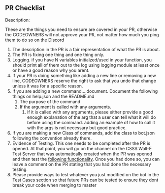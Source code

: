 ## PR Checklist

Description:


These are the things you need to ensure are covered in your PR, otherwise the CODEOWNERS will not approve your PR, not matter how much you ping them to do so on the Discord

 1. The description in the PR is a fair representation of what the PR is about.
 1. The PR is fixing one thing and one thing only.
 1. Logging. if you have N variables initialzed/used in your function, you should print all of them out to the log using logging module at least once or have a good reason why you arent.
 1. If your PR is doing something like adding a new line or removing a new line, CODEOWNERS reserve the right to ask that you undo that change unless it was for a specific reason.
 1. If you are adding a new command....document. Document the following things on help.json and the README.md
    1. The purpose of the command
    1. If the argument is called with any arguments.
       1. If it is called with any arguments, please either provide a good enough explanation of the arg that a user can tell what it will do before using the command. adding an example of how to call it with the args is not necessary but good practice.
 1. If you are making a new Class of commands, add the class to bot.json following the convention already there.
 1. Evidence of Testing. This one needs to be completed after the PR is opened. At that point, you will go on the channel on the CSSS Wall-E Test Server that was automatically created when the PR was opened and then test the [following functionality](https://github.com/CSSS/wall_e/blob/master/documentation/Working_on_Bot/Test_Cases.md). Once you had done so, you can leave a comment on the PR stating that you had done the necessary testing.
 1. Please provide ways to test whatever you just modified on the bot in the [Test Cases section](https://github.com/CSSS/wall_e/blob/master/documentation/Working_on_Bot/Test_Cases.md) so that future PRs can be tested to ensure they dont break your code when merging to master
